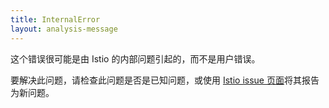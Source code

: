 ```yaml
---
title: InternalError
layout: analysis-message
---
```


这个错误很可能是由 Istio 的内部问题引起的，而不是用户错误。

要解决此问题，请检查此问题是否是已知问题，或使用 [Istio issue 页面](https://github.com/istio/istio/issues)将其报告为新问题。
